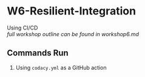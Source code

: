 # W6-Resilient-Integration
Using CI/CD  
*full workshop outline can be found in workshop6.md*

## Commands Run
1. Using `codacy.yml` as a GitHub action
